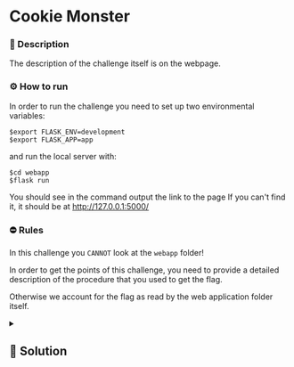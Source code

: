# Cookie Monster

### 📄 Description

The description of the challenge itself is on the webpage.


### ⚙ How to run

In order to run the challenge you need to set up two environmental variables:

```console
$export FLASK_ENV=development
$export FLASK_APP=app
```

and run the local server with:

```console
$cd webapp
$flask run
```

You should see in the command output the link to the page
If you can't find it, it should be at http://127.0.0.1:5000/



### ⛔ Rules
In this challenge you `CANNOT` look at the `webapp` folder!

In order to get the points of this challenge, you need to provide a detailed description of the procedure that you used to get the flag.

Otherwise we account for the flag as read by the web application folder itself.

<details>
    <summary>
        <h2>🔑 Solution</h2>
    </summary>

After launching the site, you can read either "The cookie seems quite weird" or "Cookie Monster," which suggests to examin the cookies.

1. Go to `Inspect` --> `Storage` --> `Cookies`, and observe the value `04f8996da763b7a969b1028ee3007569eaf3a635486ddab211d512c85b9df8fb` under "permission." This is a `sha256` encoded hash, meaning "user."

2. Change its value from "user" to "admin" and encode it in `sha256`, resulting in `8c6976e5b5410415bde908bd4dee15dfb167a9c873fc4bb8a81f6f2ab448a918`.

3. Replace the cookie value with this newly generated hash.

4. Login and we obtain the flag

<h3> 🚩 Flag </h3>

```plain
spritz{thank_you_for_the_cookie}
```
</details>